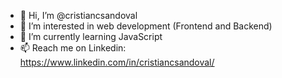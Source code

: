 - 👋 Hi, I’m @cristiancsandoval
- 👀 I’m interested in web development (Frontend and Backend)
- 🌱 I’m currently learning JavaScript
- 📫 Reach me on Linkedin: https://www.linkedin.com/in/cristiancsandoval/

<!---
cristiancsandoval/cristiancsandoval is a ✨ special ✨ repository because its `README.md` (this file) appears on your GitHub profile.
You can click the Preview link to take a look at your changes.
--->
